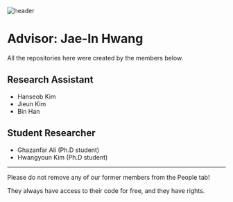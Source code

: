 ![header](https://capsule-render.vercel.app/api?type=waving&color=auto&height=300&section=header&text=KIST%20MRLAB&fontSize=90)

# Advisor: Jae-In Hwang


All the repositories here were created by the members below.

## Research Assistant 
* Hanseob Kim 
* Jieun Kim
* Bin Han

## Student Researcher
* Ghazanfar Ali (Ph.D student)
* Hwangyoun Kim (Ph.D student)


-------------
Please do not remove any of our former members from the People tab! 

They always have access to their code for free, and they have rights.
